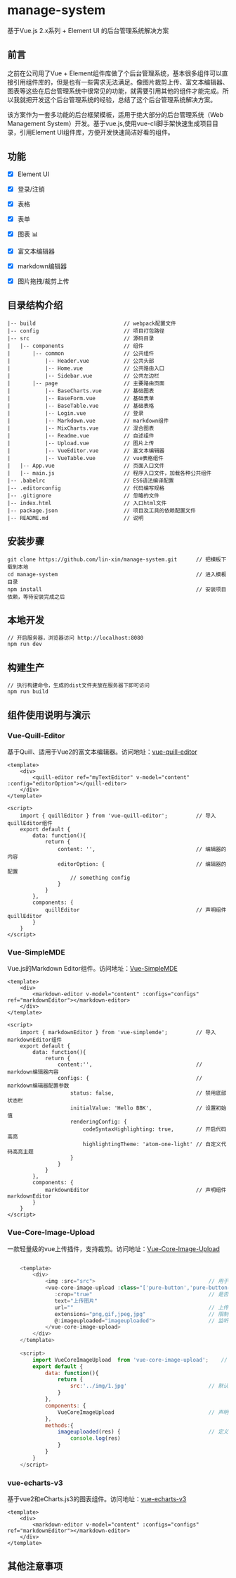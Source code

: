 # manage-system #
基于Vue.js 2.x系列 + Element UI 的后台管理系统解决方案


## 前言 ##
之前在公司用了Vue + Element组件库做了个后台管理系统，基本很多组件可以直接引用组件库的，但是也有一些需求无法满足。像图片裁剪上传、富文本编辑器、图表等这些在后台管理系统中很常见的功能，就需要引用其他的组件才能完成。所以我就把开发这个后台管理系统的经验，总结了这个后台管理系统解决方案。

该方案作为一套多功能的后台框架模板，适用于绝大部分的后台管理系统（Web Management System）开发。基于vue.js,使用vue-cli脚手架快速生成项目目录，引用Element UI组件库，方便开发快速简洁好看的组件。

## 功能 ##
- [x] Element UI
- [x] 登录/注销
- [x] 表格
- [x] 表单
- [x] 图表 :bar_chart:
- [x] 富文本编辑器
- [x] markdown编辑器
- [x] 图片拖拽/裁剪上传


## 目录结构介绍 ##

	|-- build                            // webpack配置文件
	|-- config                           // 项目打包路径
	|-- src                              // 源码目录
	|   |-- components                   // 组件
	|       |-- common                   // 公共组件
	|           |-- Header.vue           // 公共头部
	|           |-- Home.vue           	 // 公共路由入口
	|           |-- Sidebar.vue          // 公共左边栏
	|		|-- page                   	 // 主要路由页面
	|           |-- BaseCharts.vue       // 基础图表
	|           |-- BaseForm.vue         // 基础表单
	|           |-- BaseTable.vue        // 基础表格
	|           |-- Login.vue          	 // 登录
	|           |-- Markdown.vue         // markdown组件
	|           |-- MixCharts.vue        // 混合图表
	|           |-- Readme.vue           // 自述组件
	|           |-- Upload.vue           // 图片上传
	|           |-- VueEditor.vue        // 富文本编辑器
	|           |-- VueTable.vue         // vue表格组件
	|   |-- App.vue                      // 页面入口文件
	|   |-- main.js                      // 程序入口文件，加载各种公共组件
	|-- .babelrc                         // ES6语法编译配置
	|-- .editorconfig                    // 代码编写规格
	|-- .gitignore                       // 忽略的文件
	|-- index.html                       // 入口html文件
	|-- package.json                     // 项目及工具的依赖配置文件
	|-- README.md                        // 说明


## 安装步骤 ##

	git clone https://github.com/lin-xin/manage-system.git		// 把模板下载到本地
	cd manage-system											// 进入模板目录
	npm install													// 安装项目依赖，等待安装完成之后

## 本地开发 ##

	// 开启服务器，浏览器访问 http://localhost:8080
	npm run dev

## 构建生产 ##

	// 执行构建命令，生成的dist文件夹放在服务器下即可访问
	npm run build

## 组件使用说明与演示 ##
### Vue-Quill-Editor ###
基于Quill、适用于Vue2的富文本编辑器。访问地址：[vue-quill-editor](https://github.com/surmon-china/vue-quill-editor)

	<template>
		<div>
			<quill-editor ref="myTextEditor" v-model="content" :config="editorOption"></quill-editor>
		</div>
	</template>

	<script>
		import { quillEditor } from 'vue-quill-editor';			// 导入quillEditor组件
	    export default {
	        data: function(){
	            return {
	                content: '',								// 编辑器的内容
	                editorOption: {								// 编辑器的配置
	                    // something config
	                }
	            }
	        },
	        components: {
	            quillEditor										// 声明组件quillEditor
	        }
		}
	</script>

### Vue-SimpleMDE ###
Vue.js的Markdown Editor组件。访问地址：[Vue-SimpleMDE](https://github.com/F-loat/vue-simplemde)

	<template>
	    <div>
	        <markdown-editor v-model="content" :configs="configs" ref="markdownEditor"></markdown-editor>
	    </div>
	</template>

	<script>
	    import { markdownEditor } from 'vue-simplemde';			// 导入markdownEditor组件
	    export default {
	        data: function(){
	            return {
	                content:'',									// markdown编辑器内容
	                configs: {									// markdown编辑器配置参数
	                    status: false,							// 禁用底部状态栏
	                    initialValue: 'Hello BBK',				// 设置初始值
	                    renderingConfig: {
	                        codeSyntaxHighlighting: true,		// 开启代码高亮
	                        highlightingTheme: 'atom-one-light' // 自定义代码高亮主题
	                    }
	                }
	            }
	        },
	        components: {
	            markdownEditor									// 声明组件markdownEditor
	        }
	    }
	</script>

### Vue-Core-Image-Upload ###
一款轻量级的vue上传插件，支持裁剪。访问地址：[Vue-Core-Image-Upload](https://github.com/Vanthink-UED/vue-core-image-upload)

```JavaScript

	<template>
	    <div>
			<img :src="src">									// 用于显示上传的图片
	        <vue-core-image-upload :class="['pure-button','pure-button-primary','js-btn-crop']"
	           :crop="true"										// 是否裁剪
	           text="上传图片"
	           url=""											// 上传路径
	           extensions="png,gif,jpeg,jpg"					// 限制文件类型
	           @:imageuploaded="imageuploaded">					// 监听图片上传完成事件
			</vue-core-image-upload>
	    </div>
	</template>
	
	<script>
	    import VueCoreImageUpload  from 'vue-core-image-upload';	// 导入VueCoreImageUpload组件
	    export default {
	        data: function(){
	            return {
	                src:'../img/1.jpg'							// 默认显示图片地址
	            }
	        },
	        components: {
	            VueCoreImageUpload								// 声明组件VueCoreImageUpload
	        },
	        methods:{
	            imageuploaded(res) {							// 定义上传完成执行的方法
	                console.log(res)
	            }
	        }
	    }
	</script>

```

### vue-echarts-v3 ###
基于vue2和eCharts.js3的图表组件。访问地址：[vue-echarts-v3](https://github.com/xlsdg/vue-echarts-v3)

	<template>
	    <div>
	        <markdown-editor v-model="content" :configs="configs" ref="markdownEditor"></markdown-editor>
	    </div>
	</template>


## 其他注意事项 ##
